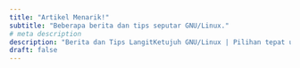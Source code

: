 ```yaml
---
title: "Artikel Menarik!"
subtitle: "Beberapa berita dan tips seputar GNU/Linux."
# meta description
description: "Berita dan Tips LangitKetujuh GNU/Linux | Pilihan tepat untuk desainer dan pengguna desktop"
draft: false
---
```

